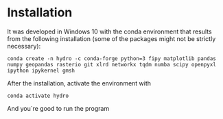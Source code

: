 # Installation
It was developed in Windows 10 with the conda environment that results from the following installation (some of the packages might not be strictly necessary):
```
conda create -n hydro -c conda-forge python=3 fipy matplotlib pandas numpy geopandas rasterio git xlrd networkx tqdm numba scipy openpyxl ipython ipykernel gmsh
```

After the installation, activate the environment with 
```
conda activate hydro
```

And you´re good to run the program